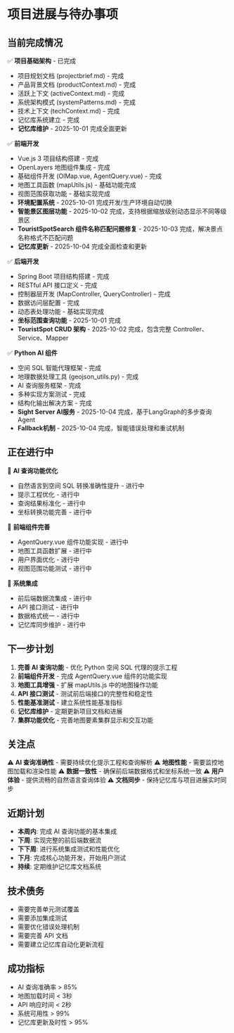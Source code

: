# 项目进展与待办事项

## 当前完成情况
✅ **项目基础架构** - 已完成
- 项目规划文档 (projectbrief.md) - 完成
- 产品背景文档 (productContext.md) - 完成  
- 活跃上下文 (activeContext.md) - 完成
- 系统架构模式 (systemPatterns.md) - 完成
- 技术上下文 (techContext.md) - 完成
- 记忆库系统建立 - 完成
- **记忆库维护** - 2025-10-01 完成全面更新

✅ **前端开发**
- Vue.js 3 项目结构搭建 - 完成
- OpenLayers 地图组件集成 - 完成
- 基础组件开发 (OlMap.vue, AgentQuery.vue) - 完成
- 地图工具函数 (mapUtils.js) - 基础功能完成
- 视图范围获取功能 - 基础实现完成
- **环境配置系统** - 2025-10-01 完成开发/生产环境自动切换
- **智能景区图层功能** - 2025-10-02 完成，支持根据缩放级别动态显示不同等级景区
- **TouristSpotSearch 组件名称匹配问题修复** - 2025-10-03 完成，解决景点名称格式不匹配问题
- **记忆库更新** - 2025-10-04 完成全面检查和更新

✅ **后端开发**
- Spring Boot 项目结构搭建 - 完成
- RESTful API 接口定义 - 完成
- 控制器层开发 (MapController, QueryController) - 完成
- 数据访问层配置 - 完成
- 动态表处理功能 - 基础实现完成
- **坐标范围查询功能** - 2025-10-01 完成
- **TouristSpot CRUD 架构** - 2025-10-02 完成，包含完整 Controller、Service、Mapper

✅ **Python AI 组件**
- 空间 SQL 智能代理框架 - 完成
- 地理数据处理工具 (geojson_utils.py) - 完成
- AI 查询服务框架 - 完成
- 多种实现方案测试 - 完成
- 结构化输出解决方案 - 完成
- **Sight Server AI服务** - 2025-10-04 完成，基于LangGraph的多步查询Agent
- **Fallback机制** - 2025-10-04 完成，智能错误处理和重试机制

## 正在进行中
🔄 **AI 查询功能优化**
- 自然语言到空间 SQL 转换准确性提升 - 进行中
- 提示工程优化 - 进行中
- 查询结果标准化 - 进行中
- 坐标转换功能完善 - 进行中

🔄 **前端组件完善**
- AgentQuery.vue 组件功能实现 - 进行中
- 地图工具函数扩展 - 进行中
- 用户界面优化 - 进行中
- 视图范围功能测试 - 进行中

🔄 **系统集成**
- 前后端数据流集成 - 进行中
- API 接口测试 - 进行中
- 数据格式统一 - 进行中
- 记忆库同步维护 - 进行中

## 下一步计划
1. **完善 AI 查询功能** - 优化 Python 空间 SQL 代理的提示工程
2. **前端组件开发** - 完成 AgentQuery.vue 组件的功能实现
3. **地图工具增强** - 扩展 mapUtils.js 中的地图操作功能
4. **API 接口测试** - 测试前后端接口的完整性和稳定性
5. **性能基准测试** - 建立系统性能基准指标
6. **记忆库维护** - 定期更新项目文档和进展
7. **集群功能优化** - 完善地图要素集群显示和交互功能

## 关注点
⚠️ **AI 查询准确性** - 需要持续优化提示工程和查询解析
⚠️ **地图性能** - 需要监控地图加载和渲染性能
⚠️ **数据一致性** - 确保前后端数据格式和坐标系统一致
⚠️ **用户体验** - 提供流畅的自然语言查询体验
⚠️ **文档同步** - 保持记忆库与项目进展实时同步

## 近期计划
- **本周内**: 完成 AI 查询功能的基本集成
- **下周**: 实现完整的前后端数据流
- **下下周**: 进行系统集成测试和性能优化
- **下月**: 完成核心功能开发，开始用户测试
- **持续**: 定期维护记忆库文档系统

## 技术债务
- 需要完善单元测试覆盖
- 需要添加集成测试
- 需要优化错误处理机制
- 需要完善 API 文档
- 需要建立记忆库自动化更新流程

## 成功指标
- AI 查询准确率 > 85%
- 地图加载时间 < 3秒
- API 响应时间 < 2秒
- 系统可用性 > 99%
- 记忆库更新及时性 > 95%
